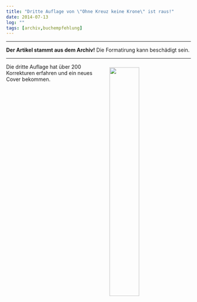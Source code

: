 ```yaml
---
title: "Dritte Auflage von \"Ohne Kreuz keine Krone\" ist raus!"
date: 2014-07-13
log: ""
tags: [archiv,buchempfehlung]
---
```

<hr><b>Der Artikel stammt aus dem Archiv!</b> Die Formatirung kann beschädigt sein.<hr>
<a href="http://www.amazon.de/Ohne-Kreuz-keine-Krone-Studienausgabe/dp/3735742335/"><img src="http://the-independent-friend.de/files/overbild.jpg"  width="40%" height="auto"  align="right"  vspace="10" hspace="20" /></a>



Die dritte Auflage hat über 200 Korrekturen erfahren und ein neues Cover bekommen.
